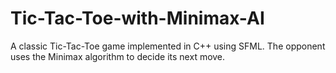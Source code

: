 # Tic-Tac-Toe-with-Minimax-AI
A classic Tic-Tac-Toe game implemented in C++ using SFML. The opponent uses the Minimax algorithm to decide its next move.
